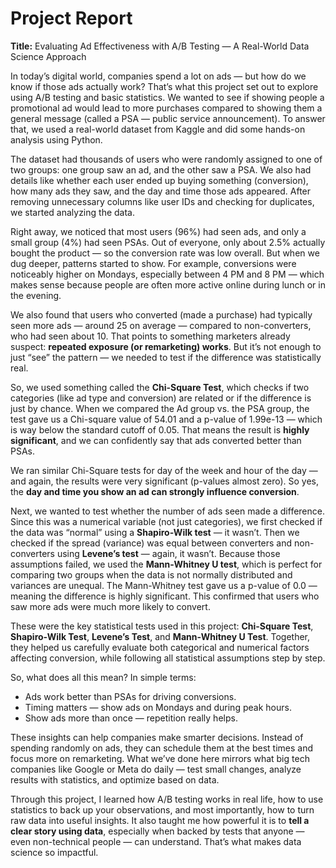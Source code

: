 # Project Report
**Title:** Evaluating Ad Effectiveness with A/B Testing — A Real-World Data Science Approach

In today’s digital world, companies spend a lot on ads — but how do we know if those ads actually work? That’s what this project set out to explore using A/B testing and basic statistics. We wanted to see if showing people a promotional ad would lead to more purchases compared to showing them a general message (called a PSA — public service announcement). To answer that, we used a real-world dataset from Kaggle and did some hands-on analysis using Python.

The dataset had thousands of users who were randomly assigned to one of two groups: one group saw an ad, and the other saw a PSA. We also had details like whether each user ended up buying something (conversion), how many ads they saw, and the day and time those ads appeared. After removing unnecessary columns like user IDs and checking for duplicates, we started analyzing the data.

Right away, we noticed that most users (96%) had seen ads, and only a small group (4%) had seen PSAs. Out of everyone, only about 2.5% actually bought the product — so the conversion rate was low overall. But when we dug deeper, patterns started to show. For example, conversions were noticeably higher on Mondays, especially between 4 PM and 8 PM — which makes sense because people are often more active online during lunch or in the evening.

We also found that users who converted (made a purchase) had typically seen more ads — around 25 on average — compared to non-converters, who had seen about 10. That points to something marketers already suspect: **repeated exposure (or remarketing) works**. But it’s not enough to just “see” the pattern — we needed to test if the difference was statistically real.

So, we used something called the **Chi-Square Test**, which checks if two categories (like ad type and conversion) are related or if the difference is just by chance. When we compared the Ad group vs. the PSA group, the test gave us a Chi-square value of 54.01 and a p-value of 1.99e-13 — which is way below the standard cutoff of 0.05. That means the result is **highly significant**, and we can confidently say that ads converted better than PSAs.

We ran similar Chi-Square tests for day of the week and hour of the day — and again, the results were very significant (p-values almost zero). So yes, the **day and time you show an ad can strongly influence conversion**.

Next, we wanted to test whether the number of ads seen made a difference. Since this was a numerical variable (not just categories), we first checked if the data was “normal” using a **Shapiro-Wilk test** — it wasn’t. Then we checked if the spread (variance) was equal between converters and non-converters using **Levene’s test** — again, it wasn’t. Because those assumptions failed, we used the **Mann-Whitney U test**, which is perfect for comparing two groups when the data is not normally distributed and variances are unequal. The Mann-Whitney test gave us a p-value of 0.0 — meaning the difference is highly significant. This confirmed that users who saw more ads were much more likely to convert.

These were the key statistical tests used in this project: **Chi-Square Test**, **Shapiro-Wilk Test**, **Levene’s Test**, and **Mann-Whitney U Test**. Together, they helped us carefully evaluate both categorical and numerical factors affecting conversion, while following all statistical assumptions step by step.

So, what does all this mean? In simple terms: 
- Ads work better than PSAs for driving conversions.
- Timing matters — show ads on Mondays and during peak hours.
- Show ads more than once — repetition really helps.

These insights can help companies make smarter decisions. Instead of spending randomly on ads, they can schedule them at the best times and focus more on remarketing. What we’ve done here mirrors what big tech companies like Google or Meta do daily — test small changes, analyze results with statistics, and optimize based on data.

Through this project, I learned how A/B testing works in real life, how to use statistics to back up your observations, and most importantly, how to turn raw data into useful insights. It also taught me how powerful it is to **tell a clear story using data**, especially when backed by tests that anyone — even non-technical people — can understand. That’s what makes data science so impactful.
